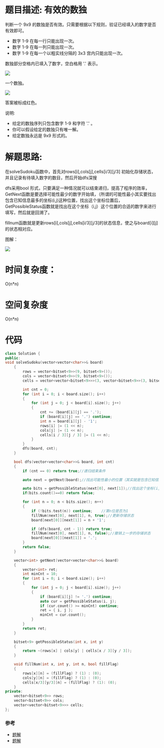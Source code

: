 # 题目描述:  有效的数独

判断一个 9x9 的数独是否有效。只需要根据以下规则，验证已经填入的数字是否有效即可。

  - 数字 1-9 在每一行只能出现一次。
  - 数字 1-9 在每一列只能出现一次。
  - 数字 1-9 在每一个以粗实线分隔的 3x3 宫内只能出现一次。

数独部分空格内已填入了数字，空白格用 '.' 表示。

![](https://upload.wikimedia.org/wikipedia/commons/thumb/f/ff/Sudoku-by-L2G-20050714.svg/250px-Sudoku-by-L2G-20050714.svg.png)

一个数独。


![](http://upload.wikimedia.org/wikipedia/commons/thumb/3/31/Sudoku-by-L2G-20050714_solution.svg/250px-Sudoku-by-L2G-20050714_solution.svg.png)

答案被标成红色。

说明:

- 给定的数独序列只包含数字 1-9 和字符 '.' 。
- 你可以假设给定的数独只有唯一解。
- 给定数独永远是 9x9 形式的。

# 解题思路:

在solveSudoku函数中，首先对rows[i],cols[j],cells[i/3][j/3] 初始化存储状态，并且记录有待填入数字的数目，然后开始dfs深搜

dfs采用bool 形式，只要满足一种情况就可以结束递归，提高了程序的效率，GetNext函数是要选择可能性最少的数字开始填，（所谓的可能性最小其实要找出包含已知信息最多的坐标(i,j)这种位置，找出这个坐标位置后，GetPossibleStatus函数就是找出在这个坐标（i,j）这个位置的合适的数字来进行填写，然后就是回溯了。

fillnum函数就是更新rows[i],cols[j],cells[i/3][j/3]的状态信息，使之与board[i][j]的状态相对应。
  
图解：

![](https://pic.leetcode-cn.com/1fb1c64cfddb5c66b61bd769224724a05027172d6486feb19b3a16d9473372ee-%E5%9B%BE%E7%89%87.png)


# 时间复杂度：
O(n*n)
# 空间复杂度
 O(n*n)
  
# 代码

```c++
class Solution {
public:
void solveSudoku(vector<vector<char>>& board) 
    {
        rows = vector<bitset<9>>(9, bitset<9>());
        cols = vector<bitset<9>>(9, bitset<9>());
        cells = vector<vector<bitset<9>>>(3, vector<bitset<9>>(3, bitset<9>()));

        int cnt = 0;
        for (int i = 0; i < board.size(); i++)
        {
            for (int j = 0; j < board[i].size(); j++)
            {
                cnt += (board[i][j] == '.');
                if (board[i][j] == '.') continue;
                int n = board[i][j] - '1';
                rows[i] |= (1 << n);
                cols[j] |= (1 << n);
                cells[i / 3][j / 3] |= (1 << n);
            }
        }
        dfs(board, cnt);
    }

    bool dfs(vector<vector<char>>& board, int cnt)
    {
        if (cnt == 0) return true;//递归结束条件

        auto next = getNext(board);//找出可能性最小的位置（其实就是包含已知信息最多的位置，这样选择的次数是最少的，有点类似贪心的思想）

        auto bits = getPossibleStatus(next[0], next[1]);//找出这个坐标(i,j)可以填入的数字
        if(bits.count()==0) return false;

        for (int n = 0; n < bits.size(); n++)
        {
            if (!bits.test(n)) continue;    //第n位是否为1
            fillNum(next[0], next[1], n, true);//更新存储状态
            board[next[0]][next[1]] = n + '1';

            if (dfs(board, cnt - 1)) return true;
            fillNum(next[0], next[1], n, false);//撤销上一步的存储状态
            board[next[0]][next[1]] = '.';
        }
        return false;
    }

    vector<int> getNext(vector<vector<char>>& board)
    {
        vector<int> ret;
        int minCnt = 10;
        for (int i = 0; i < board.size(); i++)
        {
            for (int j = 0; j < board[i].size(); j++)
            {
                if (board[i][j] != '.') continue;
                auto cur = getPossibleStatus(i, j);
                if (cur.count() >= minCnt) continue;
                ret = { i, j };
                minCnt = cur.count();
            }
        }
        return ret;
    }

    bitset<9> getPossibleStatus(int x, int y)
    {
        return ~(rows[x] | cols[y] | cells[x / 3][y / 3]);
    }

    void fillNum(int x, int y, int n, bool fillFlag)
    {
        rows[x][n] = (fillFlag) ? (1) : (0);
        cols[y][n] = (fillFlag) ? (1) : (0);
        cells[x/3][y/3][n] = (fillFlag) ? (1): (0);
    }
private:
    vector<bitset<9>> rows;
    vector<bitset<9>> cols;
    vector<vector<bitset<9>>> cells;
};
```
### 参考

- [题解](https://leetcode-cn.com/problems/sudoku-solver/solution/37-by-ikaruga/)
- [题解](https://leetcode-cn.com/problems/sudoku-solver/solution/zi-cong-wo-xue-hui-liao-hui-su-suan-fa-zhong-yu-hu/)
